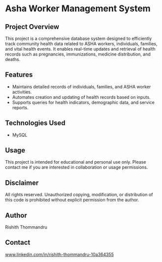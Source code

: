 # Asha Worker Management System

## Project Overview
This project is a comprehensive database system designed to efficiently track community health data related to ASHA workers, individuals, families, and vital health events. It enables real-time updates and retrieval of health records such as pregnancies, immunizations, medicine distribution, and deaths.

## Features
- Maintains detailed records of individuals, families, and ASHA worker activities.
- Automates creation and updating of health records based on inputs.
- Supports queries for health indicators, demographic data, and service reports.

## Technologies Used
- MySQL

## Usage
This project is intended for educational and personal use only. Please contact me if you are interested in collaboration or usage permissions.

## Disclaimer
All rights reserved. Unauthorized copying, modification, or distribution of this code is prohibited without explicit permission from the author.

## Author
Rishith Thommandru

## Contact
www.linkedin.com/in/rishith-thommandru-10a364355
